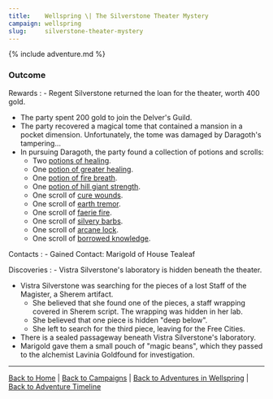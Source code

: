 ```yaml
---
title:    Wellspring \| The Silverstone Theater Mystery
campaign: wellspring
slug:     silverstone-theater-mystery
---
```


{% include adventure.md %}

### Outcome

Rewards
: - Regent Silverstone returned the loan for the theater, worth 400 gold.
  - The party spent 200 gold to join the Delver's Guild.
  - The party recovered a magical tome that contained a mansion in a pocket dimension. Unfortunately, the tome was damaged by Daragoth's tampering...
  - In pursuing Daragoth, the party found a collection of potions and scrolls:
    - Two [potions of healing](http://dnd5e.wikidot.com/wondrous-items:potion-of-healing).
    - One [potion of greater healing](http://dnd5e.wikidot.com/wondrous-items:potion-of-healing).
    - One [potion of fire breath](http://dnd5e.wikidot.com/wondrous-items:potion-of-fire-breath).
    - One [potion of hill giant strength](http://dnd5e.wikidot.com/wondrous-items:potion-of-giant-strength).
    - One scroll of [cure wounds](http://dnd5e.wikidot.com/spell:cure-wounds).
    - One scroll of [earth tremor](http://dnd5e.wikidot.com/spell:earth-tremor).
    - One scroll of [faerie fire](http://dnd5e.wikidot.com/spell:faerie-fire).
    - One scroll of [silvery barbs](http://dnd5e.wikidot.com/spell:silvery-barbs).
    - One scroll of [arcane lock](http://dnd5e.wikidot.com/spell:arcane-lock).
    - One scroll of [borrowed knowledge](http://dnd5e.wikidot.com/spell:borrowed-knowledge).

Contacts
: - Gained Contact: Marigold of House Tealeaf

Discoveries
: - Vistra Silverstone's laboratory is hidden beneath the theater.
  - Vistra Silverstone was searching for the pieces of a lost Staff of the Magister, a Sherem artifact.
    - She believed that she found one of the pieces, a staff wrapping covered in Sherem script. The wrapping was hidden in her lab.
    - She believed that one piece is hidden "deep below".
    - She left to search for the third piece, leaving for the Free Cities.
  - There is a sealed passageway beneath Vistra Silverstone's laboratory.
  - Marigold gave them a small pouch of "magic beans", which they passed to the alchemist Lavinia Goldfound for investigation.

---

[Back to Home]({{site.baseurl}}/)
|
[Back to Campaigns]({{site.baseurl}}/campaigns)
|
[Back to Adventures in Wellspring]({{site.baseurl}}/campaigns/wellspring)
|
[Back to Adventure Timeline]({{site.baseurl}}/campaigns/wellspring/adventures)

